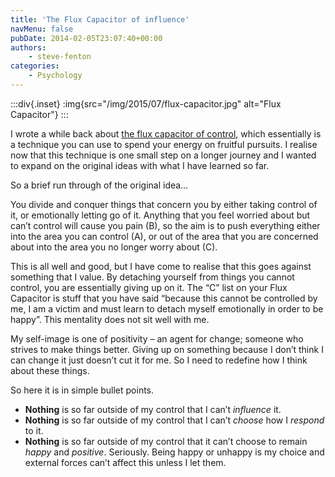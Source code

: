 ```yaml
---
title: 'The Flux Capacitor of influence'
navMenu: false
pubDate: 2014-02-05T23:07:40+00:00
authors:
    - steve-fenton
categories:
    - Psychology
---
```


:::div{.inset}
:img{src="/img/2015/07/flux-capacitor.jpg" alt="Flux Capacitor"}
:::

I wrote a while back about [the flux capacitor of control](/blog/2012/08/the-flux-capacitor-of-control/), which essentially is a technique you can use to spend your energy on fruitful pursuits. I realise now that this technique is one small step on a longer journey and I wanted to expand on the original ideas with what I have learned so far.

So a brief run through of the original idea…

You divide and conquer things that concern you by either taking control of it, or emotionally letting go of it. Anything that you feel worried about but can’t control will cause you pain (B), so the aim is to push everything either into the area you can control (A), or out of the area that you are concerned about into the area you no longer worry about (C).

This is all well and good, but I have come to realise that this goes against something that I value. By detaching yourself from things you cannot control, you are essentially giving up on it. The “C” list on your Flux Capacitor is stuff that you have said “because this cannot be controlled by me, I am a victim and must learn to detach myself emotionally in order to be happy”. This mentality does not sit well with me.

My self-image is one of positivity – an agent for change; someone who strives to make things better. Giving up on something because I don’t think I can change it just doesn’t cut it for me. So I need to redefine how I think about these things.

So here it is in simple bullet points.

- **Nothing** is so far outside of my control that I can’t *influence* it.
- **Nothing** is so far outside of my control that I can’t *choose* how I *respond* to it.
- **Nothing** is so far outside of my control that it can’t choose to remain *happy* and *positive*. Seriously. Being happy or unhappy is my choice and external forces can’t affect this unless I let them.